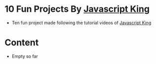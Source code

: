 # 10 Fun Projects By [Javascript King](https://www.youtube.com/@JavaScriptKing)

- Ten fun project made following the tutorial videos of [Javascript King](https://www.youtube.com/@JavaScriptKing)

# Content
 - Empty so far